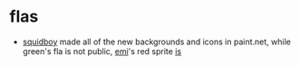 # flas
- [squidboy](https://twitter.com/SquidBoy84) made all of the new backgrounds and icons in paint.net, while green's fla is not public, [emi](https://twitter.com/superinky_)'s red sprite [is](https://github.com/inky03/fnf-stuff/blob/main/impostor%20(clowfoe)/fla/red/red%20alpha.fla)